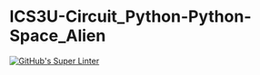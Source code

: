 # ICS3U-Circuit_Python-Python-Space_Alien

[![GitHub's Super Linter](https://github.com/Mikayla-Barthelette-1/ICS3U-Circuit_Python-Python-Space_Alien/workflows/GitHub's%20Super%20Linter/badge.svg)](https://github.com/Mikayla-Barthelette-1/ICS3U-Circuit_Python-Python-Space_Alien/actions)
